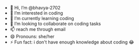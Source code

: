 - 👋 Hi, I’m @bhavya-2702
- 👀 I’m interested in coding 
- 🌱 I’m currently learning coding
- 💞️ I’m looking to collaborate on coding tasks 
- 📫 reach me  through email
- 😄 Pronouns: she/her
- ⚡ Fun fact: i don't have enough knowledge about coding 😂

<!---
bhavya-2702/bhavya-2702 is a ✨ special ✨ repository because its `README.md` (this file) appears on your GitHub profile.
You can click the Preview link to take a look at your changes.
--->
